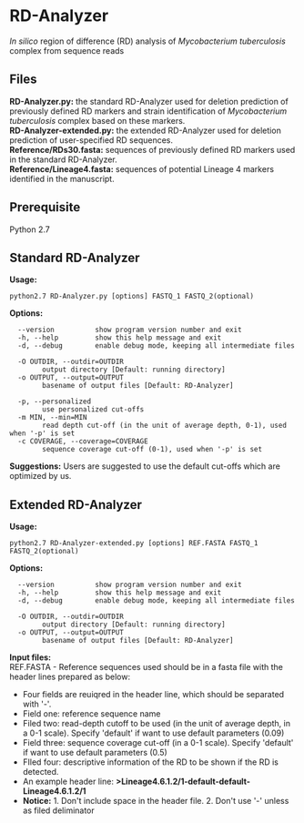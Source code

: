 RD-Analyzer
===
_In silico_ region of difference (RD) analysis of _Mycobacterium tuberculosis_ complex from sequence reads

Files
---
**RD-Analyzer.py:** the standard RD-Analyzer used for deletion prediction of previously defined RD markers and strain identification of _Mycobacterium tuberculosis_ complex based on these markers.  
**RD-Analyzer-extended.py:** the extended RD-Analyzer used for deletion prediction of user-specified RD sequences.  
**Reference/RDs30.fasta:** sequences of previously defined RD markers used in the standard RD-Analyzer.  
**Reference/Lineage4.fasta:** sequences of potential Lineage 4 markers identified in the manuscript.  

Prerequisite
---
Python 2.7

Standard RD-Analyzer
---
**Usage:**
```shell
python2.7 RD-Analyzer.py [options] FASTQ_1 FASTQ_2(optional)
```

**Options:**
```
  --version          show program version number and exit
  -h, --help         show this help message and exit
  -d, --debug        enable debug mode, keeping all intermediate files

  -O OUTDIR, --outdir=OUTDIR
        output directory [Default: running directory]
  -o OUTPUT, --output=OUTPUT
        basename of output files [Default: RD-Analyzer]
 
  -p, --personalized
        use personalized cut-offs
  -m MIN, --min=MIN
        read depth cut-off (in the unit of average depth, 0-1), used when '-p' is set
  -c COVERAGE, --coverage=COVERAGE
        sequence coverage cut-off (0-1), used when '-p' is set
```

**Suggestions:**
Users are suggested to use the default cut-offs which are optimized by us.

Extended RD-Analyzer
---
**Usage:**
```
python2.7 RD-Analyzer-extended.py [options] REF.FASTA FASTQ_1 FASTQ_2(optional)
```

**Options:**
```
  --version          show program version number and exit
  -h, --help         show this help message and exit
  -d, --debug        enable debug mode, keeping all intermediate files

  -O OUTDIR, --outdir=OUTDIR
        output directory [Default: running directory]
  -o OUTPUT, --output=OUTPUT
        basename of output files [Default: RD-Analyzer]
```

**Input files:**  
REF.FASTA - Reference sequences used should be in a fasta file with the header lines prepared as below:  
* Four fields are reuiqred in the header line, which should be separated with '-'.
* Field one: reference sequence name
* Filed two: read-depth cutoff to be used (in the unit of average depth, in a 0-1 scale). Specify 'default' if want to use default parameters (0.09)
* Field three:  sequence coverage cut-off (in a 0-1 scale). Specify 'default' if want to use default parameters (0.5)
* FIled four: descriptive information of the RD to be shown if the RD is detected.
* An example header line: **>Lineage4.6.1.2/1-default-default-Lineage4.6.1.2/1**
* **Notice:** 1. Don't include space in the header file. 2. Don't use '-' unless as filed deliminator
